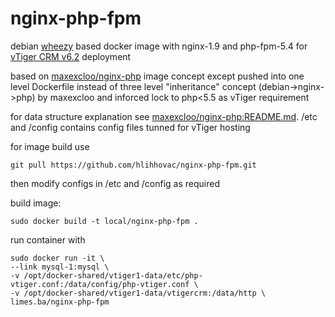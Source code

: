 # nginx-php-fpm
debian [wheezy](https://wiki.debian.org/DebianWheezy) based docker image with nginx-1.9 and php-fpm-5.4 for [vTiger CRM v6.2](https://www.vtiger.com/open-source/) deployment

based on [maxexcloo/nginx-php](https://hub.docker.com/r/maxexcloo/nginx-php/) image concept
except pushed into one level Dockerfile instead of three level "inheritance" concept (debian->nginx->php) by maxexcloo
and inforced lock to php<5.5 as vTiger requirement

for data structure explanation see [maxexcloo/nginx-php:README.md](https://github.com/maxexcloo/Docker/blob/master/README.md).
/etc and /config contains config files tunned for vTiger hosting

for image build use

    git pull https://github.com/hlihhovac/nginx-php-fpm.git

then modify configs in /etc and /config as required

build image: 

    sudo docker build -t local/nginx-php-fpm .

run container with 

    sudo docker run -it \
    --link mysql-1:mysql \
    -v /opt/docker-shared/vtiger1-data/etc/php-vtiger.conf:/data/config/php-vtiger.conf \
    -v /opt/docker-shared/vtiger1-data/vtigercrm:/data/http \
    limes.ba/nginx-php-fpm 
